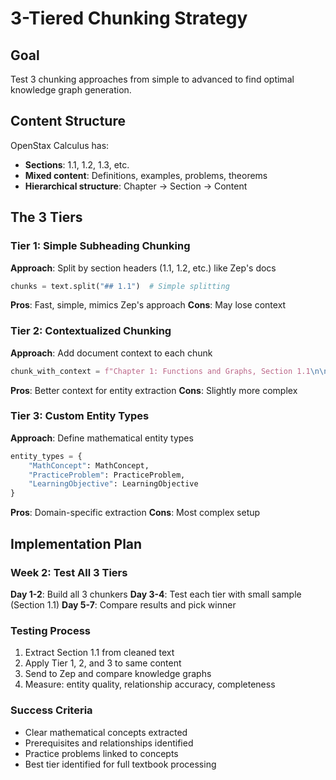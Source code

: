 # 3-Tiered Chunking Strategy

## Goal
Test 3 chunking approaches from simple to advanced to find optimal knowledge graph generation.

## Content Structure
OpenStax Calculus has:
- **Sections**: 1.1, 1.2, 1.3, etc.
- **Mixed content**: Definitions, examples, problems, theorems
- **Hierarchical structure**: Chapter → Section → Content

## The 3 Tiers

### Tier 1: Simple Subheading Chunking
**Approach**: Split by section headers (1.1, 1.2, etc.) like Zep's docs

```python
chunks = text.split("## 1.1")  # Simple splitting
```

**Pros**: Fast, simple, mimics Zep's approach
**Cons**: May lose context

### Tier 2: Contextualized Chunking  
**Approach**: Add document context to each chunk

```python
chunk_with_context = f"Chapter 1: Functions and Graphs, Section 1.1\n\n{chunk}"
```

**Pros**: Better context for entity extraction
**Cons**: Slightly more complex

### Tier 3: Custom Entity Types
**Approach**: Define mathematical entity types

```python
entity_types = {
    "MathConcept": MathConcept,
    "PracticeProblem": PracticeProblem,
    "LearningObjective": LearningObjective
}
```

**Pros**: Domain-specific extraction
**Cons**: Most complex setup

## Implementation Plan

### Week 2: Test All 3 Tiers

**Day 1-2**: Build all 3 chunkers
**Day 3-4**: Test each tier with small sample (Section 1.1)
**Day 5-7**: Compare results and pick winner

### Testing Process
1. Extract Section 1.1 from cleaned text
2. Apply Tier 1, 2, and 3 to same content  
3. Send to Zep and compare knowledge graphs
4. Measure: entity quality, relationship accuracy, completeness

### Success Criteria
- Clear mathematical concepts extracted
- Prerequisites and relationships identified
- Practice problems linked to concepts
- Best tier identified for full textbook processing
